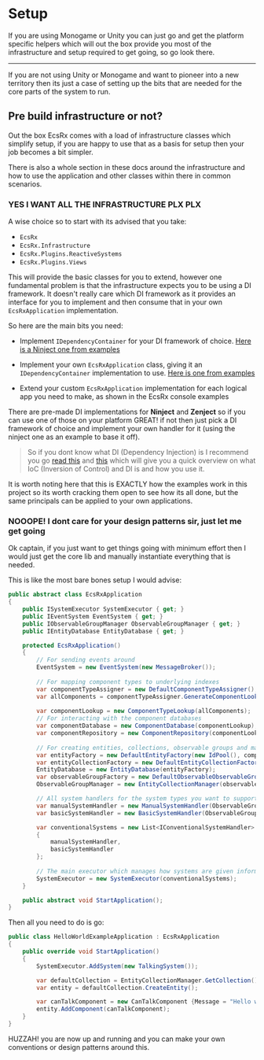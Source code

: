# Setup

If you are using Monogame or Unity you can just go and get the platform specific helpers which will out the box provide you most of the infrastructure and setup required to get going, so go look there.

---

If you are not using Unity or Monogame and want to pioneer into a new territory then its just a case of setting up the bits that are needed for the core parts of the system to run.

## Pre build infrastructure or not?

Out the box EcsRx comes with a load of infrastructure classes which simplify setup, if you are happy to use that as a basis for setup then your job becomes a bit simpler.

There is also a whole section in these docs around the infrastructure and how to use the application and other classes within there in common scenarios.

### YES I WANT ALL THE INFRASTRUCTURE PLX PLX

A wise choice so to start with its advised that you take:

- `EcsRx`
- `EcsRx.Infrastructure`
- `EcsRx.Plugins.ReactiveSystems`
- `EcsRx.Plugins.Views`

This will provide the basic classes for you to extend, however one fundamental problem is that the infrastructure expects you to be using a DI framework. It doesn't really care which DI framework as it provides an interface for you to implement and then consume that in your own `EcsRxApplication` implementation.

So here are the main bits you need:

- Implement `IDependencyContainer` for your DI framework of choice. [Here is a Ninject one from examples](https://github.com/EcsRx/ecsrx/blob/master/src/EcsRx.Examples/Dependencies/NinjectDependencyContainer.cs)

- Implement your own `EcsRxApplication` class, giving it an `IDependencyContainer` implementation to use. [Here is one from examples](https://github.com/EcsRx/ecsrx/blob/master/src/EcsRx.Examples/Application/EcsRxConsoleApplication.cs)

- Extend your custom `EcsRxApplication` implementation for each logical app you need to make, as shown in the EcsRx console examples

There are pre-made DI implementations for **Ninject** and **Zenject** so if you can use one of those on your platform GREAT! if not then just pick a DI framework of choice and implement your own handler for it (using the ninject one as an example to base it off).

> So if you dont know what DI (Dependency Injection) is I recommend you go [read this](https://grofit.gitbooks.io/development-for-winners/content/development/dependency-patterns/dependency-injection.html) and [this](https://grofit.gitbooks.io/development-for-winners/content/development/dependency-patterns/inversion-of-control.html) which will give you a quick overview on what IoC (Inversion of Control) and DI is and how you use it.

It is worth noting here that this is EXACTLY how the examples work in this project so its worth cracking them open to see how its all done, but the same principals can be applied to your own applications.

### NOOOPE! I dont care for your design patterns sir, just let me get going

Ok captain, if you just want to get things going with minimum effort then I would just get the core lib and manually instantiate everything that is needed. 

This is like the most bare bones setup I would advise:

```csharp
public abstract class EcsRxApplication
{
	public ISystemExecutor SystemExecutor { get; }
	public IEventSystem EventSystem { get; }
	public IObservableGroupManager ObservableGroupManager { get; }
	public IEntityDatabase EntityDatabase { get; }

	protected EcsRxApplication()
	{
		// For sending events around
		EventSystem = new EventSystem(new MessageBroker());
		
		// For mapping component types to underlying indexes
		var componentTypeAssigner = new DefaultComponentTypeAssigner();
		var allComponents = componentTypeAssigner.GenerateComponentLookups();
		
		var componentLookup = new ComponentTypeLookup(allComponents);
		// For interacting with the component databases
		var componentDatabase = new ComponentDatabase(componentLookup);
		var componentRepository = new ComponentRepository(componentLookup, componentDatabase);	
		
		// For creating entities, collections, observable groups and managing Ids
		var entityFactory = new DefaultEntityFactory(new IdPool(), componentRepository);
		var entityCollectionFactory = new DefaultEntityCollectionFactory(entityFactory);
		EntityDatabase = new EntityDatabase(entityFactory);
		var observableGroupFactory = new DefaultObservableObservableGroupFactory();
		ObservableGroupManager = new EntityCollectionManager(observableGroupFactory, entityDatabase, componentLookup);

		// All system handlers for the system types you want to support
		var manualSystemHandler = new ManualSystemHandler(ObservableGroupManager);
		var basicSystemHandler = new BasicSystemHandler(ObservableGroupManager);

		var conventionalSystems = new List<IConventionalSystemHandler>
		{
			manualSystemHandler,
            basicSystemHandler
		};
		
		// The main executor which manages how systems are given information
		SystemExecutor = new SystemExecutor(conventionalSystems);
	}

	public abstract void StartApplication();
}
```

Then all you need to do is go:

```csharp
public class HelloWorldExampleApplication : EcsRxApplication
{
	public override void StartApplication()
	{
		SystemExecutor.AddSystem(new TalkingSystem());

		var defaultCollection = EntityCollectionManager.GetCollection();
		var entity = defaultCollection.CreateEntity();

		var canTalkComponent = new CanTalkComponent {Message = "Hello world"};
		entity.AddComponent(canTalkComponent);
	}
}
```

HUZZAH! you are now up and running and you can make your own conventions or design patterns around this.
